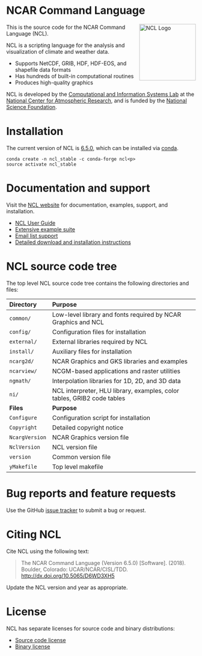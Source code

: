# NCAR Command Language

<img src="http://www.ncl.ucar.edu/Images/NCLLogoWithoutText.jpg" width="150" align=right title="NCL Logo">

This is the source code for the NCAR Command Language (NCL).

NCL is a scripting language for the analysis and visualization of climate and weather data.

* Supports NetCDF, GRIB, HDF, HDF-EOS, and shapefile data formats
* Has hundreds of built-in computational routines
* Produces high-quality graphics

NCL is developed by the [Computational and Information Systems Lab](https://www2.cisl.ucar.edu) at the [National Center for Atmospheric Research](https://ncar.ucar.edu), and is funded by the [National Science Foundation](https://www.nsf.gov).

# Installation

The current version of NCL is [6.5.0](http://www.ncl.ucar.edu/current_release.shtml), which can be installed via [conda](http://www.ncl.ucar.edu/Download/conda.shtml).

```
conda create -n ncl_stable -c conda-forge ncl<p>
source activate ncl_stable
```

# Documentation and support

Visit the [NCL website](http://www.ncl.ucar.edu) for documentation, examples, support, and installation.

* [NCL User Guide](http://www.ncl.ucar.edu/Document/Manuals/NCL_User_Guide/)
* [Extensive example suite](http://www.ncl.ucar.edu/Applications/)
* [Email list support](http://www.ncl.ucar.edu/Support/email_lists.shtml)
* [Detailed download and installation instructions](http://www.ncl.ucar.edu/Download/)

# NCL source code tree

The top level NCL source code tree contains the following directories and files:

| Directory          | Purpose |
| :--------------     | :------- |
| ```common/```      | Low-level library and fonts required by NCAR Graphics and NCL |
| ```config/```      | Configuration files for installation |
| ```external/```    | External libraries required by NCL  |
| ```install/```     | Auxiliary files for installation  |
| ```ncarg2d/```     | NCAR Graphics and GKS libraries and examples |
| ```ncarview/```    | NCGM-based applications and raster utilities |
| ```ngmath/```      | Interpolation libraries for 1D, 2D, and 3D data |
| ```ni/```          | NCL interpreter, HLU library, examples, color tables, GRIB2 code tables |
| **Files**          | **Purpose** |
| ```Configure```    | Configuration script for installation |
| ```Copyright```    | Detailed copyright notice  |
| ```NcargVersion``` | NCAR Graphics version file  |
| ```NclVersion```   | NCL version file   |
| ```version```      | Common version file  |
| ```yMakefile```    | Top level makefile |


# Bug reports and feature requests

Use the GitHub [issue tracker](https://github.com/NCAR/ncl/issues) to submit a bug or request.

# Citing NCL

Cite NCL using the following text:

> The NCAR Command Language (Version 6.5.0) [Software]. (2018). Boulder, Colorado: UCAR/NCAR/CISL/TDD. http://dx.doi.org/10.5065/D6WD3XH5

Update the NCL version and year as appropriate.

# License

NCL has separate licenses for source code and binary distributions:

* [Source code license](http://www.ncl.ucar.edu/Download/NCL_source_license.shtml)
* [Binary license](http://www.ncl.ucar.edu/Download/NCL_binary_license.shtml)

